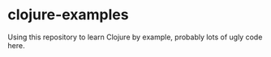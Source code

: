 # clojure-examples
Using this repository to learn Clojure by example, probably lots of ugly code here.

